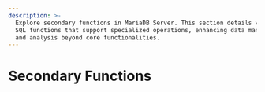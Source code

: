 ```yaml
---
description: >-
  Explore secondary functions in MariaDB Server. This section details various
  SQL functions that support specialized operations, enhancing data manipulation
  and analysis beyond core functionalities.
---
```


# Secondary Functions


